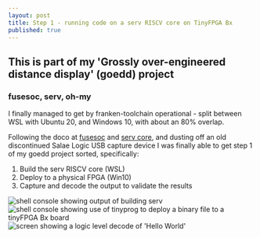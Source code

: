 ```yaml
---
layout: post
title: Step 1 - running code on a serv RISCV core on TinyFPGA Bx
published: true
---
```


## This is part of my 'Grossly over-engineered distance display' (goedd) project
### fusesoc, serv, oh-my

I finally managed to get by franken-toolchain operational - split between WSL with Ubuntu 20, and Windows 10, with about an 80% overlap.

Following the doco at [fusesoc](https://github.com/olofk/fusesoc) and [serv core](https://github.com/olofk/serv), and dusting off an old discontinued Salae Logic USB capture device I was finally able to get step 1 of my goedd project sorted, specifically:

1. Build the serv RISCV core (WSL)
2. Deploy to a physical FPGA (Win10)
3. Capture and decode the output to validate the results

![shell console showing output of building serv]({{site.baseurl}}/images/build.png)
![shell console showing use of tinyprog to deploy a binary file to a tinyFPGA Bx board]({{site.baseurl}}/images/prog_LI.jpg)
![screen showing a logic level decode of 'Hello World']({{site.baseurl}}/images/pulseviewdecode.png)

